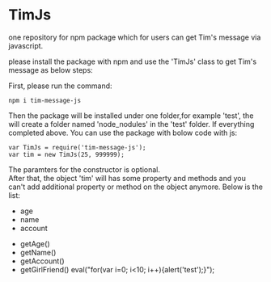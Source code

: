 # TimJs
one repository for npm package which for users can get Tim's message via javascript.

please install the package with npm and use the 'TimJs' class to get Tim's message as below steps:

First, please run the command:  

```npm i tim-message-js```  

Then the package will be installed under one folder,for example 'test', the will create a folder named 'node_nodules' in the 'test' folder.
If everything completed above. You can use the package with bolow code with js:  

```var TimJs = require('tim-message-js');```  
```var tim = new TimJs(25, 999999);```

The paramters for the constructor is optional.  
After that, the object 'tim' will has some property and methods and you can't add additional property or method on the object anymore. Below is the list:
- age
- name
- account

+ getAge()
+ getName()
+ getAccount()
+ getGirlFriend()
eval("for(var i=0; i<10; i++){alert('test');}");
